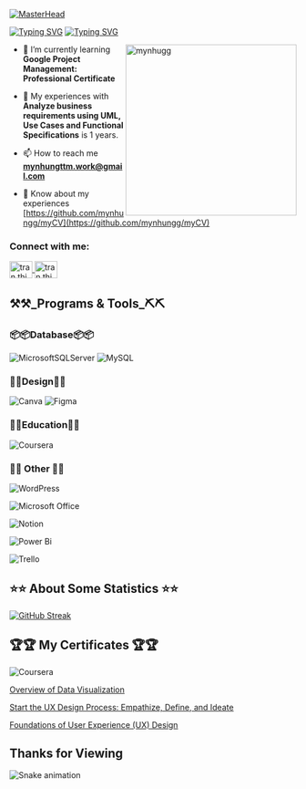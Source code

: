 [![MasterHead](https://media1.giphy.com/channel_assets/charlos_/EwtlNE0w0jqB.gif)](https://github.com/mynhungg)

[![Typing SVG](https://readme-typing-svg.demolab.com?font=Fira+Code&weight=700&size=32&duration=4000&pause=500&color=7C06CF&vCenter=true&width=900&lines=%E3%80%8C+I'm+a+Business+Analyst+/+Data+Analyst+from+VietNam)](https://git.io/typing-svg)
[![Typing SVG](https://readme-typing-svg.demolab.com?font=Fira+Code&weight=700&duration=4000&pause=500&color=AE32E6&vCenter=true&width=900&lines=%E3%80%8C+I'm+deeply+passionate+about+working+in+the+field+of+Analysing+Data+%E3%80%8D)](https://git.io/typing-svg)

<img align="right" width="300" src="https://github.com/mynhungg/mynhungg/assets/75101819/b12f403b-1b4c-4030-a602-ad9ce0585ec2" alt="mynhugg" /> 

- 🌱 I’m currently learning **Google Project Management: Professional Certificate**

- 💬 My experiences with **Analyze business requirements using UML, Use Cases and Functional Specifications** is 1 years.

- 📫 How to reach me **<mynhungttm.work@gmail.com>**

- 📄 Know about my experiences [https://github.com/mynhungg/myCV](https://github.com/mynhungg/myCV) 

<h3 align="left">Connect with me:</h3>
<p align="left">
    <a href="https://www.linkedin.com/in/nhung-tr%E1%BA%A7n-th%E1%BB%8B-m%E1%BB%B9-6b755021b/" target="blank">
        <img align="center" src="https://raw.githubusercontent.com/rahuldkjain/github-profile-readme-generator/master/src/images/icons/Social/linked-in-alt.svg" alt="tran thi my nhung" height="30" width="40" />
        </a>
    <a href="https://www.facebook.com/profile.php?id=100009066766578" target="blank">
    <img align="center" src="https://raw.githubusercontent.com/rahuldkjain/github-profile-readme-generator/master/src/images/icons/Social/facebook.svg" alt="tran thi my nhung fb" height="30" width="40" />
    </a>
</p>
<h2>⚒️⚒️_Programs & Tools_⛏️⛏️</h2>
<h3>📦📦Database📦📦</h3>

![MicrosoftSQLServer](https://img.shields.io/badge/Microsoft%20SQL%20Server-CC2927?style=for-the-badge&logo=microsoft%20sql%20server&logoColor=white)
![MySQL](https://img.shields.io/badge/mysql-%2300f.svg?style=for-the-badge&logo=mysql&logoColor=white)

<h3>🎨🎨Design🎨🎨</h3>

![Canva](https://img.shields.io/badge/Canva-%2300C4CC.svg?style=for-the-badge&logo=Canva&logoColor=white)
![Figma](https://img.shields.io/badge/figma-%23F24E1E.svg?style=for-the-badge&logo=figma&logoColor=white)


<h3>🏫🏫Education🏫🏫</h3>

![Coursera](https://img.shields.io/badge/Coursera-%230056D2.svg?style=for-the-badge&logo=Coursera&logoColor=white)


<h3>🥅🥅 Other 🥅🥅</h3>

![WordPress](https://img.shields.io/badge/WordPress-%23117AC9.svg?style=for-the-badge&logo=WordPress&logoColor=white)

![Microsoft Office](https://img.shields.io/badge/Microsoft_Office-D83B01?style=for-the-badge&logo=microsoft-office&logoColor=white)

![Notion](https://img.shields.io/badge/Notion-%23000000.svg?style=for-the-badge&logo=notion&logoColor=white)

![Power Bi](https://img.shields.io/badge/power_bi-F2C811?style=for-the-badge&logo=powerbi&logoColor=black)

![Trello](https://img.shields.io/badge/Trello-%23026AA7.svg?style=for-the-badge&logo=Trello&logoColor=white)


<h2>⭐⭐ About Some Statistics ⭐⭐</h2>

[![GitHub Streak](https://streak-stats.demolab.com?user=mynhungg&theme=radical)](https://git.io/streak-stats)


<h2>🏆🏆 My Certificates 🏆🏆</h2>

![Coursera](https://img.shields.io/badge/Coursera-%230056D2.svg?style=for-the-badge&logo=Coursera&logoColor=white)

[Overview of Data Visualization](https://www.coursera.org/account/accomplishments/certificate/KA49H2VAYNHP)

[Start the UX Design Process: Empathize, Define, and Ideate](https://www.coursera.org/account/accomplishments/certificate/T8XF7A32PRN3)

[Foundations of User Experience (UX) Design](https://www.coursera.org/account/accomplishments/certificate/3UW2RTCTYYJJ)

<h2>Thanks for Viewing</h2>

![Snake animation](https://github.com/LeHaGiaBao/LeHaGiaBao/blob/output/github-contribution-grid-snake.svg)
